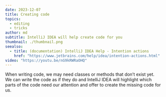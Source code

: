 ```yaml
---
date: 2023-12-07
title: Creating code
topics:
  - editing
  - tricks
author: md
subtitle: IntelliJ IDEA will help create code for you
thumbnail: ./thumbnail.png
seealso:
  - title: (documentation) IntelliJ IDEA Help - Intention actions
    href: "https://www.jetbrains.com/help/idea/intention-actions.html"
video: "https://youtu.be/nG9kRWRaOHQ"
---
```


When writing code, we may need classes or methods that don’t exist yet. We can write the code as if they do and IntelliJ IDEA will highlight which parts of the code need our attention and offer to create the missing code for us.
